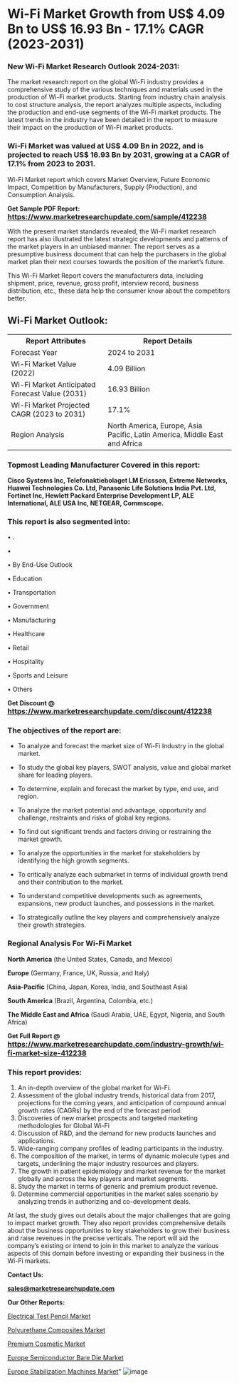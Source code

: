 # Wi-Fi Market Growth from US$ 4.09 Bn to US$ 16.93 Bn - 17.1% CAGR (2023-2031)

<strong><h3>New Wi-Fi Market Research Outlook 2024-2031:</h3></strong>

The market research report on the global Wi-Fi industry provides a comprehensive study of the various techniques and materials used in the production of Wi-Fi market products. Starting from industry chain analysis to cost structure analysis, the report analyzes multiple aspects, including the production and end-use segments of the Wi-Fi market products. The latest trends in the industry have been detailed in the report to measure their impact on the production of Wi-Fi market products.

<strong><h3>Wi-Fi Market was valued at US$ 4.09 Bn in 2022, and is projected to reach US$ 16.93 Bn by 2031, growing at a CAGR of 17.1% from 2023 to 2031.</h3></strong>

Wi-Fi Market report which covers Market Overview, Future Economic Impact, Competition by Manufacturers, Supply (Production), and Consumption Analysis.

<strong>Get Sample PDF Report: <a href=https://www.marketresearchupdate.com/sample/412238><font size=3 color=#0000ff>https://www.marketresearchupdate.com/sample/412238</font></a></strong>

With the present market standards revealed, the Wi-Fi market research report has also illustrated the latest strategic developments and patterns of the market players in an unbiased manner. The report serves as a presumptive business document that can help the purchasers in the global market plan their next courses towards the position of the market’s future.

This Wi-Fi Market Report covers the manufacturers data, including shipment, price, revenue, gross profit, interview record, business distribution, etc., these data help the consumer know about the competitors better.

<html>
<body>

<h2>Wi-Fi Market Outlook:</h2>

<table>
  <tr>
    <th>Report Attributes</th>
    <th>Report Details</th>
  </tr>
  <tr>
    <td>Forecast Year</td>
    <td>2024 to 2031</td>
  </tr>
  <tr>
    <td>Wi-Fi Market Value (2022)</td>
    <td>4.09 Billion</td>
  </tr>
  <tr>
    <td>Wi-Fi Market Anticipated Forecast Value (2031)</td>
    <td>16.93 Billion</td>
  </tr>
  <tr>
    <td>Wi-Fi Market Projected CAGR (2023 to 2031)</td>
    <td>17.1%</td>
  </tr>
  <tr>
    <td>Region Analysis</td>
    <td>North America, Europe, Asia Pacific, Latin America, Middle East and Africa</td>
  </tr>
</table>

</body>
</html>

<strong><h3>Topmost Leading Manufacturer Covered in this report:</h3></strong>

<strong>Cisco Systems Inc, Telefonaktiebolaget LM Ericsson, Extreme Networks, Huawei Technologies Co. Ltd, Panasonic Life Solutions India Pvt. Ltd, Fortinet Inc, Hewlett Packard Enterprise Development LP, ALE International, ALE USA Inc, NETGEAR, Commscope.</strong>

<strong><h3>This report is also segmented into:</h3></strong>

• .

• 

• By End-Use Outlook 

• Education

• Transportation

• Government

• Manufacturing

• Healthcare

• Retail

• Hospitality

• Sports and Leisure

• Others

<strong>Get Discount @ <a href=https://www.marketresearchupdate.com/discount/412238><font size=3 color=#0000ff>https://www.marketresearchupdate.com/discount/412238</font></a></strong>

<strong><h3>The objectives of the report are:</h3></strong>

- To analyze and forecast the market size of Wi-Fi Industry in the global market.

- To study the global key players, SWOT analysis, value and global market share for leading players.

- To determine, explain and forecast the market by type, end use, and region.

- To analyze the market potential and advantage, opportunity and challenge, restraints and risks of global key regions.

- To find out significant trends and factors driving or restraining the market growth.

- To analyze the opportunities in the market for stakeholders by identifying the high growth segments.

- To critically analyze each submarket in terms of individual growth trend and their contribution to the market.

- To understand competitive developments such as agreements, expansions, new product launches, and possessions in the market.

- To strategically outline the key players and comprehensively analyze their growth strategies.

<strong><h3>Regional Analysis For Wi-Fi Market</h3></strong>

<strong>North America</strong> (the United States, Canada, and Mexico)

<strong>Europe</strong> (Germany, France, UK, Russia, and Italy)

<strong>Asia-Pacific</strong> (China, Japan, Korea, India, and Southeast Asia)

<strong>South America</strong> (Brazil, Argentina, Colombia, etc.)

<strong>The Middle East and Africa</strong> (Saudi Arabia, UAE, Egypt, Nigeria, and South Africa)

<strong>Get Full Report @ <a href=https://www.marketresearchupdate.com/industry-growth/wi-fi-market-size-412238><font size=3 color=#0000ff>https://www.marketresearchupdate.com/industry-growth/wi-fi-market-size-412238</font></a></strong>

<strong><h3>This report provides:</h3></strong>
<ol>
  <li>An in-depth overview of the global market for Wi-Fi.</li>
  <li>Assessment of the global industry trends, historical data from 2017, projections for the coming years, and anticipation of compound annual growth rates (CAGRs) by the end of the forecast period.</li>
  <li>Discoveries of new market prospects and targeted marketing methodologies for Global Wi-Fi</li>
  <li>Discussion of R&amp;D, and the demand for new products launches and applications.</li>
  <li>Wide-ranging company profiles of leading participants in the industry.</li>
  <li>The composition of the market, in terms of dynamic molecule types and targets, underlining the major industry resources and players.</li>
  <li>The growth in patient epidemiology and market revenue for the market globally and across the key players and market segments.</li>
  <li>Study the market in terms of generic and premium product revenue.</li>
  <li>Determine commercial opportunities in the market sales scenario by analyzing trends in authorizing and co-development deals.</li>
</ol>

At last, the study gives out details about the major challenges that are going to impact market growth. They also report provides comprehensive details about the business opportunities to key stakeholders to grow their business and raise revenues in the precise verticals. The report will aid the company’s existing or intend to join in this market to analyze the various aspects of this domain before investing or expanding their business in the Wi-Fi markets.

<strong>Contact Us:</strong>

<strong>sales@marketresearchupdate.com</strong>

<strong>Our Other Reports:</strong>

<a href=https://www.linkedin.com/pulse/electrical-test-pencil-market-size-region-outlook>Electrical Test Pencil Market</a>

<a href=https://www.linkedin.com/pulse/polyurethane-composites-market-opportunities>Polyurethane Composites Market</a>

<a href=https://www.linkedin.com/pulse/premium-cosmetic-market-report-2023-top-company-trends>Premium Cosmetic Market</a>

<a href=https://www.linkedin.com/pulse/europe-semiconductor-bare-die-market-witness>Europe Semiconductor Bare Die Market</a>

<a href=https://www.linkedin.com/pulse/europe-stabilization-machines-market-2023-booming>Europe Stabilization Machines Market</a>"
![image](https://github.com/Ankan-2/Market-Research-News/assets/158291571/1f69c866-b66d-4fd9-8ab5-441dbc496d14)
